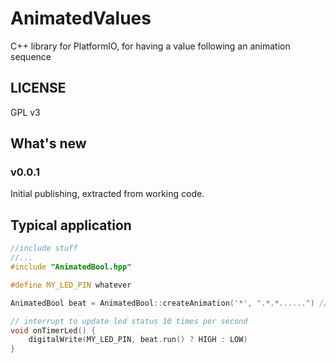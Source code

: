 # AnimatedValues
C++ library for PlatformIO, for having a value following an animation sequence

## LICENSE

GPL v3

## What's new

### v0.0.1

Initial publishing, extracted from working code.


## Typical application

```cpp
//include stuff
//...
#include "AnimatedBool.hpp"

#define MY_LED_PIN whatever

AnimatedBool beat = AnimatedBool::createAnimation('*', ".*.*......") // blink twice

// interrupt to update led status 10 times per second
void onTimerLed() {
    digitalWrite(MY_LED_PIN, beat.run() ? HIGH : LOW)
}
```
